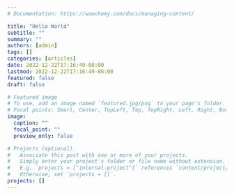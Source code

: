 ```yaml
---
# Documentation: https://wowchemy.com/docs/managing-content/

title: "Hello World"
subtitle: ""
summary: ""
authors: [admin]
tags: []
categories: [articles]
date: 2022-12-22T17:16:49-08:00
lastmod: 2022-12-22T17:16:49-08:00
featured: false
draft: false

# Featured image
# To use, add an image named `featured.jpg/png` to your page's folder.
# Focal points: Smart, Center, TopLeft, Top, TopRight, Left, Right, BottomLeft, Bottom, BottomRight.
image:
  caption: ""
  focal_point: ""
  preview_only: false

# Projects (optional).
#   Associate this post with one or more of your projects.
#   Simply enter your project's folder or file name without extension.
#   E.g. `projects = ["internal-project"]` references `content/project/deep-learning/index.md`.
#   Otherwise, set `projects = []`.
projects: []
---
```

